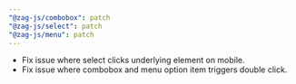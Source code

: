 ```yaml
---
"@zag-js/combobox": patch
"@zag-js/select": patch
"@zag-js/menu": patch
---
```


- Fix issue where select clicks underlying element on mobile.
- Fix issue where combobox and menu option item triggers double click.

